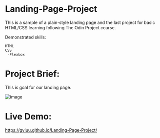 # Landing-Page-Project

This is a sample of a plain-style landing page and the last project for basic HTML/CSS learning following The Odin Project course.

Demonstrated skills:

    HTML
    CSS
     -Flexbox
     

# Project Brief:
This is goal for our landing page.

![image](https://user-images.githubusercontent.com/121136183/219159800-fbae3d96-510c-411e-9f61-61dc82f4a8aa.png)


# Live Demo: 
https://gvluu.github.io/Landing-Page-Project/
